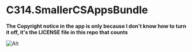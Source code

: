 # C314.SmallerCSAppsBundle

**The Copyright notice in the app is only because I don't know how to turn it off, it's the LICENSE file in this repo that counts**

![Alt](https://repobeats.axiom.co/api/embed/33f788ee2c36e45aab748e2242c2aedc883cc9cd.svg "Repobeats analytics image")
